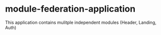# module-federation-application

This application contains mulitple independent modules (Header, Landing, Auth)

